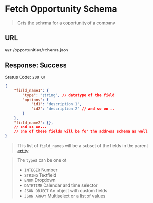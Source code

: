 # Fetch Opportunity Schema
> Gets the schema for a opportunity of a company

## URL
`GET` /opportunities/schema.json

## Response: Success
Status Code: `200 OK`
```json
{
    "field_name1": {
        "type": "string", // datatype of the field
        "options": {
            "id1": "description 1",
            "id2": "description 2" // and so on...
        }
    },
    "field_name2": {},
    // and so on...
    // one of these fields will be for the address schema as well
}
```

> This list of `field_name`s will be a subset of the fields in the parent [entity](./README.md).  

> The `type`s can be one of
> * `INTEGER` Number
> * `STRING` Textfield
> * `ENUM` Dropdown
> * `DATETIME` Calendar and time selector
> * `JSON OBJECT` An object with custom fields
> * `JSON ARRAY` Multiselect or a list of values
